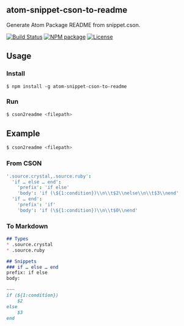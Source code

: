 ## atom-snippet-cson-to-readme
Generate Atom Package README from snippet.cson.

[![Build Status][travis-image]][travis-url]
[![NPM package][npm-image]][npm-url]
[![License][license-image]][license-url]

## Usage
### Install
```shell
$ npm install -g atom-snippet-cson-to-readme
```

### Run
```bash
$ cson2readme <filepath>
```

## Example
```bash
$ cson2readme <filepath>
```

### From CSON
```coffee
'.source.crystal,.source.ruby':
  'if … else … end':
    'prefix': 'if else'
    'body': 'if (\${1:condition})\\n\\t$2\\nelse\\n\\t$3\\nend'
  'if … end':
    'prefix': 'if'
    'body': 'if (\${1:condition})\\n\\t$0\\nend'
```

### To Markdown
```markdown
## Types
* .source.crystal
* .source.ruby

## Snippets
### if … else … end
prefix: if else  
body:

~~~
if (${1:condition})
	$2
else
	$3
end
```

[atom-snippet-cson-to-readme-url]: https://github.com/tbpgr/atom-snippet-cson-to-readme

[npm-url]: https://www.npmjs.com/package/atom-snippet-cson-to-readme
[npm-image]: https://badge.fury.io/js/atom-snippet-cson-to-readme.svg

[travis-url]: https://travis-ci.org/tbpgr/atom-snippet-cson-to-readme
[travis-image]: https://secure.travis-ci.org/tbpgr/atom-snippet-cson-to-readme.svg?branch=master

[license-url]: https://github.com/tbpgr/atom-snippet-cson-to-readme/blob/master/MIT-LICENSE.txt
[license-image]: https://img.shields.io/badge/license-MIT-brightgreen.svg?style=flat

